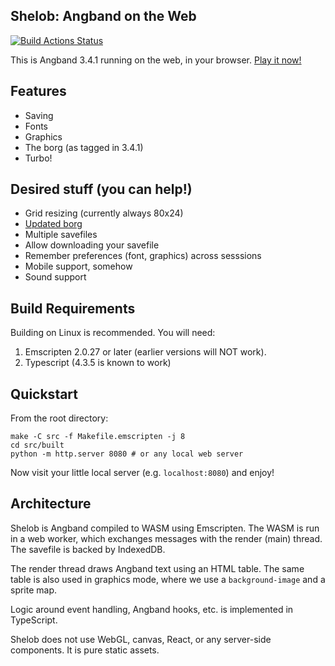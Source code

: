 ## Shelob: Angband on the Web

[![Build Actions Status](https://github.com/ridiculousfish/shelob/workflows/Build/badge.svg)](https://github.com/ridiculousfish/shelob/actions)

This is Angband 3.4.1 running on the web, in your browser. [Play it now!](https://ang.band/)

## Features

- Saving
- Fonts
- Graphics
- The borg (as tagged in 3.4.1)
- Turbo!

## Desired stuff (you can help!)

- Grid resizing (currently always 80x24)
- [Updated borg](http://www.innovapain.com/borg/angband-341/)
- Multiple savefiles
- Allow downloading your savefile
- Remember preferences (font, graphics) across sesssions
- Mobile support, somehow
- Sound support


## Build Requirements

Building on Linux is recommended. You will need:

1. Emscripten 2.0.27 or later (earlier versions will NOT work).
2. Typescript (4.3.5 is known to work)

## Quickstart

From the root directory:

    make -C src -f Makefile.emscripten -j 8
    cd src/built
    python -m http.server 8080 # or any local web server

Now visit your little local server (e.g. `localhost:8080`) and enjoy!

## Architecture

Shelob is Angband compiled to WASM using Emscripten. The WASM is run in a web worker, which exchanges messages with the render (main) thread. The savefile is backed by IndexedDB.

The render thread draws Angband text using an HTML table. The same table is also used in graphics mode, where we use a `background-image` and a sprite map.

Logic around event handling, Angband hooks, etc. is implemented in TypeScript.

Shelob does not use WebGL, canvas, React, or any server-side components. It is pure static assets.
